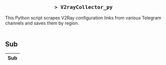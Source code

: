 <h3 align="center">
    <samp>&gt; V2rayCollector_py</samp>
</h3>

This Python script scrapes V2Ray configuration links from various Telegram channels and saves them by region.
<br>
<br>
## Sub
| Sub |
|-----|































































































































































































































































































































































































































































































































































































































































































































































































































































































































































































































































































































































































































































































































































































































































































































































































































































































































































































































































































































































































































































































































































































































































































































































































































































































































































































































































































































































































































































































































































































































































































































































































































































































































































































































































































































































































































































































































































































































































































































































































































































































































































































































